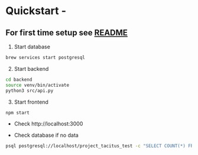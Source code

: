 # Quickstart -

##  For first time setup see [README](../README.md)

1. Start database
```bash
brew services start postgresql
```

2. Start backend
```bash
cd backend
source venv/bin/activate
python3 src/api.py
```

3. Start frontend
```bash
npm start
```

- Check http://localhost:3000

- Check database if no data
```bash
psql postgresql://localhost/project_tacitus_test -c "SELECT COUNT(*) FROM bills;"
```